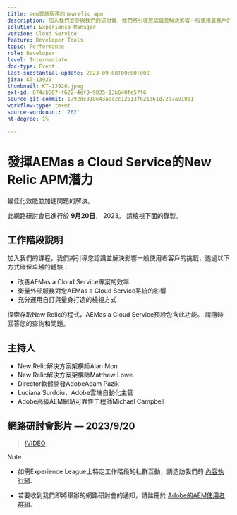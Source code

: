 ```yaml
---
title: aem雲端服務的newrelic apm
description: 加入我們並參與我們的研討會，我們將引導您認識並解決影響一般使用者客戶的挑戰，透過提高您的AEMas a Cloud Service專案的效率、衡量外部服務對您的AEMas a Cloud Service系統的影響，以及充分利用自訂和量身打造的檢視，來確保卓越的體驗。 探索存取New Relic的程式，AEMas a Cloud Service預設包含此功能。 請隨時回答您的查詢和問題。
solution: Experience Manager
version: Cloud Service
feature: Developer Tools
topic: Performance
role: Developer
level: Intermediate
doc-type: Event
last-substantial-update: 2023-09-08T00:00:00Z
jira: KT-13920
thumbnail: KT-13920.jpeg
exl-id: 874cb607-f622-4ef0-9835-13b640fe57f6
source-git-commit: 1792dc318643aec2c12613f621361d72a7a918b1
workflow-type: tm+mt
source-wordcount: '282'
ht-degree: 1%

---
```


# 發揮AEMas a Cloud Service的New Relic APM潛力

最佳化效能並加速問題的解決。

此網路研討會已進行於 **9月20日**， 2023。 請檢視下面的錄製。

## 工作階段說明

加入我們的課程，我們將引導您認識並解決影響一般使用者客戶的挑戰，透過以下方式確保卓越的體驗：

* 改善AEMas a Cloud Service專案的效率
* 衡量外部服務對您AEMas a Cloud Service系統的影響
* 充分運用自訂與量身打造的檢視方式

探索存取New Relic的程式，AEMas a Cloud Service預設包含此功能。 請隨時回答您的查詢和問題。

## 主持人

* New Relic解決方案架構師Alan Mon
* New Relic解決方案架構師Matthew Lowe
* Director軟體開發AdobeAdam Pazik
* Luciana Surdoiu，Adobe雲端自動化主管
* Adobe高級AEM網站可靠性工程師Michael Campbell

## 網路研討會影片 — 2023/9/20

>[!VIDEO](https://video.tv.adobe.com/v/3424439/)

>[!NOTE]
>
>* 如需Experience League上特定工作階段的社群互動，請造訪我們的 [內容執行緒](https://adobe.ly/3sV67N5).
>
>* 若要收到我們即將舉辦的網路研討會的通知，請註冊於 [Adobe的AEM使用者群組](https://aem-augs.adobe.com/).
